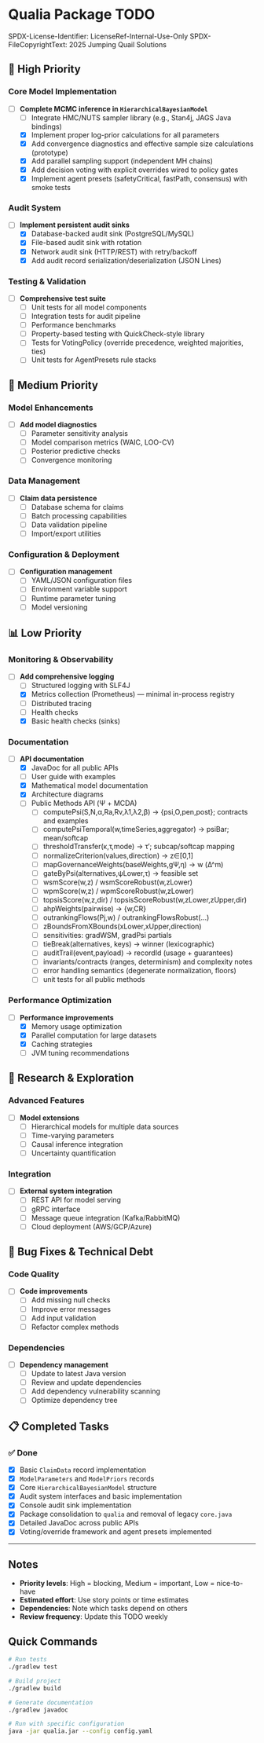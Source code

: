 # Qualia Package TODO

SPDX-License-Identifier: LicenseRef-Internal-Use-Only
SPDX-FileCopyrightText: 2025 Jumping Quail Solutions

## 🚀 High Priority

### Core Model Implementation
- [ ] **Complete MCMC inference in `HierarchicalBayesianModel`**
  - [ ] Integrate HMC/NUTS sampler library (e.g., Stan4j, JAGS Java bindings)
  - [x] Implement proper log-prior calculations for all parameters
  - [x] Add convergence diagnostics and effective sample size calculations (prototype)
  - [x] Add parallel sampling support (independent MH chains)
  - [x] Add decision voting with explicit overrides wired to policy gates
  - [x] Implement agent presets (safetyCritical, fastPath, consensus) with smoke tests

### Audit System
- [ ] **Implement persistent audit sinks**
  - [x] Database-backed audit sink (PostgreSQL/MySQL)
  - [x] File-based audit sink with rotation
  - [x] Network audit sink (HTTP/REST) with retry/backoff
  - [x] Add audit record serialization/deserialization (JSON Lines)

### Testing & Validation
- [ ] **Comprehensive test suite**
  - [ ] Unit tests for all model components
  - [ ] Integration tests for audit pipeline
  - [ ] Performance benchmarks
  - [ ] Property-based testing with QuickCheck-style library
  - [ ] Tests for VotingPolicy (override precedence, weighted majorities, ties)
  - [ ] Unit tests for AgentPresets rule stacks

## 🔧 Medium Priority

### Model Enhancements
- [ ] **Add model diagnostics**
  - [ ] Parameter sensitivity analysis
  - [ ] Model comparison metrics (WAIC, LOO-CV)
  - [ ] Posterior predictive checks
  - [ ] Convergence monitoring

### Data Management
- [ ] **Claim data persistence**
  - [ ] Database schema for claims
  - [ ] Batch processing capabilities
  - [ ] Data validation pipeline
  - [ ] Import/export utilities

### Configuration & Deployment
- [ ] **Configuration management**
  - [ ] YAML/JSON configuration files
  - [ ] Environment variable support
  - [ ] Runtime parameter tuning
  - [ ] Model versioning

## 📊 Low Priority

### Monitoring & Observability
- [ ] **Add comprehensive logging**
  - [ ] Structured logging with SLF4J
  - [x] Metrics collection (Prometheus) — minimal in-process registry
  - [ ] Distributed tracing
  - [ ] Health checks
  - [x] Basic health checks (sinks)

### Documentation
- [ ] **API documentation**
  - [x] JavaDoc for all public APIs
  - [ ] User guide with examples
  - [x] Mathematical model documentation
  - [x] Architecture diagrams
  - [ ] Public Methods API (Ψ + MCDA)
    - [ ] computePsi(S,N,α,Ra,Rv,λ1,λ2,β) → {psi,O,pen,post}; contracts and examples
    - [ ] computePsiTemporal(w,timeSeries,aggregator) → psiBar; mean/softcap
    - [ ] thresholdTransfer(κ,τ,mode) → τ′; subcap/softcap mapping
    - [ ] normalizeCriterion(values,direction) → z∈[0,1]
    - [ ] mapGovernanceWeights(baseWeights,gΨ,η) → w (Δ^m)
    - [ ] gateByPsi(alternatives,ψLower,τ) → feasible set
    - [ ] wsmScore(w,z) / wsmScoreRobust(w,zLower)
    - [ ] wpmScore(w,z) / wpmScoreRobust(w,zLower)
    - [ ] topsisScore(w,z,dir) / topsisScoreRobust(w,zLower,zUpper,dir)
    - [ ] ahpWeights(pairwise) → {w,CR}
    - [ ] outrankingFlows(Pj,w) / outrankingFlowsRobust(...)
    - [ ] zBoundsFromXBounds(xLower,xUpper,direction)
    - [ ] sensitivities: gradWSM, gradPsi partials
    - [ ] tieBreak(alternatives, keys) → winner (lexicographic)
    - [ ] auditTrail(event,payload) → recordId (usage + guarantees)
    - [ ] invariants/contracts (ranges, determinism) and complexity notes
    - [ ] error handling semantics (degenerate normalization, floors)
    - [ ] unit tests for all public methods

### Performance Optimization
- [ ] **Performance improvements**
  - [x] Memory usage optimization
  - [x] Parallel computation for large datasets
  - [x] Caching strategies
  - [ ] JVM tuning recommendations

## 🧪 Research & Exploration

### Advanced Features
- [ ] **Model extensions**
  - [ ] Hierarchical models for multiple data sources
  - [ ] Time-varying parameters
  - [ ] Causal inference integration
  - [ ] Uncertainty quantification

### Integration
- [ ] **External system integration**
  - [ ] REST API for model serving
  - [ ] gRPC interface
  - [ ] Message queue integration (Kafka/RabbitMQ)
  - [ ] Cloud deployment (AWS/GCP/Azure)

## 🐛 Bug Fixes & Technical Debt

### Code Quality
- [ ] **Code improvements**
  - [ ] Add missing null checks
  - [ ] Improve error messages
  - [ ] Add input validation
  - [ ] Refactor complex methods

### Dependencies
- [ ] **Dependency management**
  - [ ] Update to latest Java version
  - [ ] Review and update dependencies
  - [ ] Add dependency vulnerability scanning
  - [ ] Optimize dependency tree

## 📋 Completed Tasks

### ✅ Done
- [x] Basic `ClaimData` record implementation
- [x] `ModelParameters` and `ModelPriors` records
- [x] Core `HierarchicalBayesianModel` structure
- [x] Audit system interfaces and basic implementation
- [x] Console audit sink implementation
- [x] Package consolidation to `qualia` and removal of legacy `core.java`
- [x] Detailed JavaDoc across public APIs
- [x] Voting/override framework and agent presets implemented

---

## Notes

- **Priority levels**: High = blocking, Medium = important, Low = nice-to-have
- **Estimated effort**: Use story points or time estimates
- **Dependencies**: Note which tasks depend on others
- **Review frequency**: Update this TODO weekly

## Quick Commands

```bash
# Run tests
./gradlew test

# Build project
./gradlew build

# Generate documentation
./gradlew javadoc

# Run with specific configuration
java -jar qualia.jar --config config.yaml
```


